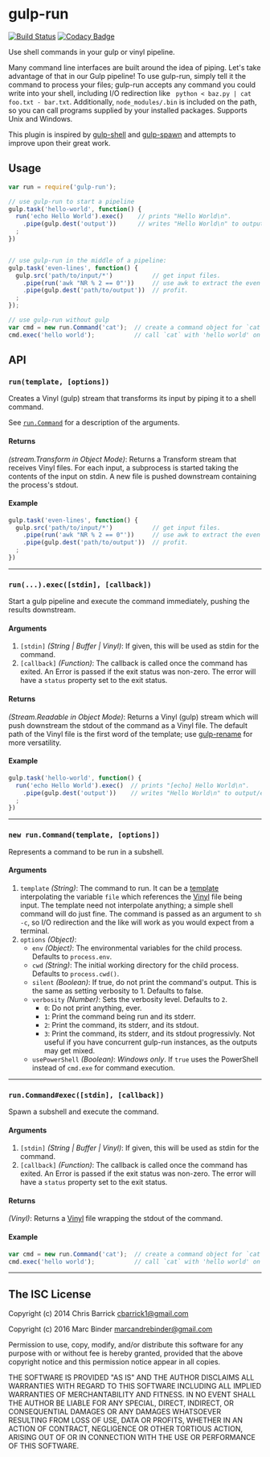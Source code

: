# gulp-run
[![Build Status](https://travis-ci.org/MrBoolean/gulp-run.svg?branch=master)](https://travis-ci.org/MrBoolean/gulp-run) [![Codacy Badge](https://api.codacy.com/project/badge/grade/c40b0223c6314a1ebab8d0024cfd1d41)](https://www.codacy.com/app/mrboolean/gulp-run)

Use shell commands in your gulp or vinyl pipeline.

Many command line interfaces are built around the idea of piping. Let's take advantage of that in our Gulp pipeline! To use gulp-run, simply tell it the command to process your files; gulp-run accepts any command you could write into your shell, including I/O redirection like ` python < baz.py | cat foo.txt - bar.txt`. Additionally, `node_modules/.bin` is included on the path, so you can call programs supplied by your installed packages. Supports Unix and Windows.

This plugin is inspired by [gulp-shell] and [gulp-spawn] and attempts to improve upon their great work.

## Usage

```javascript
var run = require('gulp-run');

// use gulp-run to start a pipeline
gulp.task('hello-world', function() {
  run('echo Hello World').exec()    // prints "Hello World\n".
    .pipe(gulp.dest('output'))      // writes "Hello World\n" to output/echo.
  ;
})


// use gulp-run in the middle of a pipeline:
gulp.task('even-lines', function() {
  gulp.src('path/to/input/*')           // get input files.
    .pipe(run('awk "NR % 2 == 0"'))     // use awk to extract the even lines.
    .pipe(gulp.dest('path/to/output'))  // profit.
  ;
});

// use gulp-run without gulp
var cmd = new run.Command('cat');  // create a command object for `cat`.
cmd.exec('hello world');           // call `cat` with 'hello world' on stdin.
```

## API
### `run(template, [options])`
Creates a Vinyl (gulp) stream that transforms its input by piping it to a shell command.

See <a href="#run.Command">`run.Command`</a> for a description of the arguments.

#### Returns
*(stream.Transform in Object Mode)*: Returns a Transform stream that receives Vinyl files. For each input, a subprocess is started taking the contents of the input on stdin. A new file is pushed downstream containing the process's stdout.

#### Example
```javascript
gulp.task('even-lines', function() {
  gulp.src('path/to/input/*')           // get input files.
    .pipe(run('awk "NR % 2 == 0"'))     // use awk to extract the even lines.
    .pipe(gulp.dest('path/to/output'))  // profit.
  ;
})
```

---

### `run(...).exec([stdin], [callback])`
Start a gulp pipeline and execute the command immediately, pushing the results downstream.

#### Arguments
1. `[stdin]` *(String | Buffer | Vinyl)*: If given, this will be used as stdin for the command.
1. `[callback]` *(Function)*: The callback is called once the command has exited. An Error is passed if the exit status was non-zero. The error will have a `status` property set to the exit status.

#### Returns
*(Stream.Readable in Object Mode)*: Returns a Vinyl (gulp) stream which will push downstream the stdout of the command as a Vinyl file. The default path of the Vinyl file is the first word of the template; use [gulp-rename] for more versatility.

#### Example
```javascript
gulp.task('hello-world', function() {
  run('echo Hello World').exec()  // prints "[echo] Hello World\n".
    .pipe(gulp.dest('output'))    // writes "Hello World\n" to output/echo.
  ;
})
```

---

<a name="run.Command"></a>
### `new run.Command(template, [options])`
Represents a command to be run in a subshell.

#### Arguments
1. `template` *(String)*: The command to run. It can be a [template] interpolating the variable `file` which references the [Vinyl] file being input. The template need not interpolate anything; a simple shell command will do just fine. The command is passed as an argument to `sh -c`, so I/O redirection and the like will work as you would expect from a terminal.
1. `options` *(Object)*:
    - `env` *(Object)*: The environmental variables for the child process. Defaults to `process.env`.
    - `cwd` *(String)*: The initial working directory for the child process. Defaults to `process.cwd()`.
    - `silent` *(Boolean)*: If true, do not print the command's output. This is the same as setting verbosity to 1. Defaults to false.
    - `verbosity` *(Number)*: Sets the verbosity level. Defaults to `2`.
        - `0`: Do not print anything, ever.
        - `1`: Print the command being run and its stderr.
        - `2`: Print the command, its stderr, and its stdout.
        - `3`: Print the command, its stderr, and its stdout progressivly. Not useful if you have concurrent gulp-run instances, as the outputs may get mixed.
    - `usePowerShell` *(Boolean)*: *Windows only*. If `true` uses the PowerShell instead of `cmd.exe` for command execution.

---

### `run.Command#exec([stdin], [callback])`
Spawn a subshell and execute the command.

#### Arguments
1. `[stdin]` *(String | Buffer | Vinyl)*: If given, this will be used as stdin for the command.
2. `[callback]` *(Function)*: The callback is called once the command has exited. An Error is passed if the exit status was non-zero. The error will have a `status` property set to the exit status.

#### Returns
*(Vinyl)*: Returns a [Vinyl] file wrapping the stdout of the command.

#### Example
```javascript
var cmd = new run.Command('cat');  // create a command object for `cat`.
cmd.exec('hello world');           // call `cat` with 'hello world' on stdin.
```

---

## The ISC License
Copyright (c) 2014 Chris Barrick <cbarrick1@gmail.com>

Copyright (c) 2016 Marc Binder <marcandrebinder@gmail.com>

Permission to use, copy, modify, and/or distribute this software for any purpose with or without fee is hereby granted, provided that the above copyright notice and this permission notice appear in all copies.

THE SOFTWARE IS PROVIDED "AS IS" AND THE AUTHOR DISCLAIMS ALL WARRANTIES WITH REGARD TO THIS SOFTWARE INCLUDING ALL IMPLIED WARRANTIES OF MERCHANTABILITY AND FITNESS. IN NO EVENT SHALL THE AUTHOR BE LIABLE FOR ANY SPECIAL, DIRECT, INDIRECT, OR CONSEQUENTIAL DAMAGES OR ANY DAMAGES WHATSOEVER RESULTING FROM LOSS OF USE, DATA OR PROFITS, WHETHER IN AN ACTION OF CONTRACT, NEGLIGENCE OR OTHER TORTIOUS ACTION, ARISING OUT OF OR IN CONNECTION WITH THE USE OR PERFORMANCE OF THIS SOFTWARE.

[gulp-rename]: https://github.com/hparra/gulp-rename
[gulp-shell]: https://github.com/sun-zheng-an/gulp-shell
[gulp-spawn]: https://github.com/hparra/gulp-spawn
[template]: http://lodash.com/docs#template
[Vinyl]: https://github.com/wearefractal/vinyl
